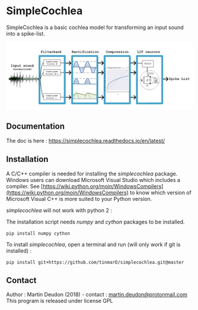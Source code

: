 # SimpleCochlea

SimpleCochlea is a basic cochlea model for transforming an input sound into a spike-list.

![](images/cochlea_schema.png)

## Documentation 

The doc is here : https://simplecochlea.readthedocs.io/en/latest/

## Installation

A C/C++ compiler is needed for installing the *simplecochlea* package. Windows users can download Microsoft Visual Studio which includes a compiler. See [https://wiki.python.org/moin/WindowsCompilers](https://wiki.python.org/moin/WindowsCompilers) to know which version of Microsoft Visual C++ is more suited to your Python version.

*simplecochlea* will not work with python 2 :

The installation script needs *numpy* and *cython* packages to be installed.

```shell
pip install numpy cython
```

To install *simplecochlea*, open a terminal and run (will only work if git is installed) : 

```shell
pip install git+https://github.com/tinmarD/simplecochlea.git@master
```

## Contact

Author : Martin Deudon (2018) - contact : <martin.deudon@protonmail.com>
This program is released under license GPL